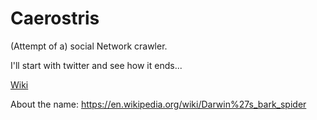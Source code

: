 # Caerostris
(Attempt of a) social Network crawler.

I'll start with twitter and see how it ends...


[Wiki](https://github.com/NS0ciety/Caerostris/wiki/Notes)


About the name:
https://en.wikipedia.org/wiki/Darwin%27s_bark_spider
